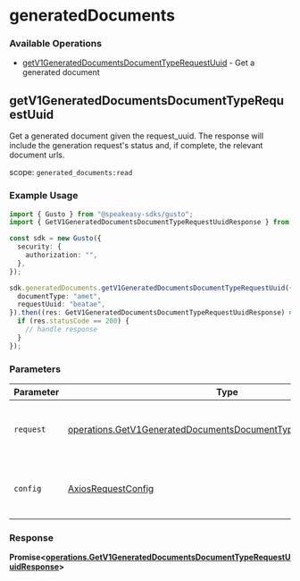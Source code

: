# generatedDocuments

### Available Operations

* [getV1GeneratedDocumentsDocumentTypeRequestUuid](#getv1generateddocumentsdocumenttyperequestuuid) - Get a generated document

## getV1GeneratedDocumentsDocumentTypeRequestUuid

Get a generated document given the request_uuid. The response will include the generation request's status and, if complete, the relevant document urls.

scope: `generated_documents:read`

### Example Usage

```typescript
import { Gusto } from "@speakeasy-sdks/gusto";
import { GetV1GeneratedDocumentsDocumentTypeRequestUuidResponse } from "@speakeasy-sdks/gusto/dist/sdk/models/operations";

const sdk = new Gusto({
  security: {
    authorization: "",
  },
});

sdk.generatedDocuments.getV1GeneratedDocumentsDocumentTypeRequestUuid({
  documentType: "amet",
  requestUuid: "beatae",
}).then((res: GetV1GeneratedDocumentsDocumentTypeRequestUuidResponse) => {
  if (res.statusCode == 200) {
    // handle response
  }
});
```

### Parameters

| Parameter                                                                                                                                            | Type                                                                                                                                                 | Required                                                                                                                                             | Description                                                                                                                                          |
| ---------------------------------------------------------------------------------------------------------------------------------------------------- | ---------------------------------------------------------------------------------------------------------------------------------------------------- | ---------------------------------------------------------------------------------------------------------------------------------------------------- | ---------------------------------------------------------------------------------------------------------------------------------------------------- |
| `request`                                                                                                                                            | [operations.GetV1GeneratedDocumentsDocumentTypeRequestUuidRequest](../../models/operations/getv1generateddocumentsdocumenttyperequestuuidrequest.md) | :heavy_check_mark:                                                                                                                                   | The request object to use for the request.                                                                                                           |
| `config`                                                                                                                                             | [AxiosRequestConfig](https://axios-http.com/docs/req_config)                                                                                         | :heavy_minus_sign:                                                                                                                                   | Available config options for making requests.                                                                                                        |


### Response

**Promise<[operations.GetV1GeneratedDocumentsDocumentTypeRequestUuidResponse](../../models/operations/getv1generateddocumentsdocumenttyperequestuuidresponse.md)>**

